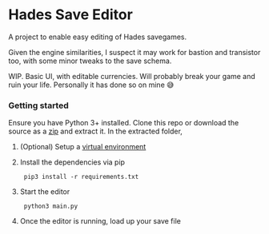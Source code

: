 # Hades Save Editor
A project to enable easy editing of Hades savegames.

Given the engine similarities, I suspect it may work for bastion and transistor too, with some minor tweaks to the save schema.

WIP. Basic UI, with editable currencies. Will probably break your game and ruin your life. Personally it has done so on mine :sweat_smile:


### Getting started

Ensure you have Python 3+ installed. Clone this repo or download the source as a [zip](https://github.com/zsennenga/hades_save_editor/archive/master.zip) and extract it. In the extracted folder,

1. (Optional) Setup a [virtual environment](https://packaging.python.org/guides/installing-using-pip-and-virtual-environments/#installing-pip)

2. Install the dependencies via pip

        pip3 install -r requirements.txt
    
3. Start the editor

        python3 main.py
4. Once the editor is running, load up your save file


